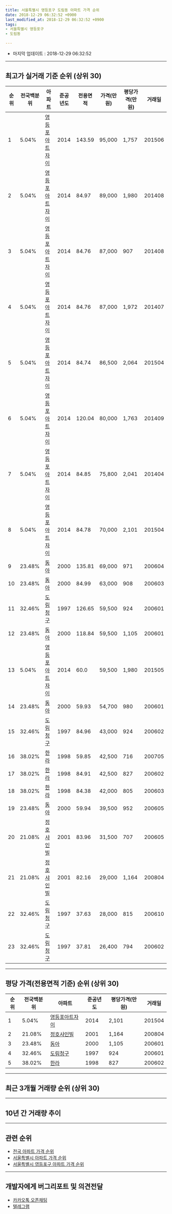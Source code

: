 ```yaml
---
title: 서울특별시 영등포구 도림동 아파트 가격 순위
date: 2018-12-29 06:32:52 +0900
last_modified_at: 2018-12-29 06:32:52 +0900
tags:
- 서울특별시 영등포구
- 도림동

---
```


* 마지막 업데이트 : 2018-12-29 06:32:52

---

## 최고가 실거래 기준 순위 (상위 30)


|순위|전국백분위|아파트|준공년도|전용면적|가격(만원)|평당가격(만원)|거래일|
|---|---|---|---|---|---|---|---|
|1|5.04%|[영등포아트자이](https://search.naver.com/search.naver?query=%EC%84%9C%EC%9A%B8%ED%8A%B9%EB%B3%84%EC%8B%9C+%EC%98%81%EB%93%B1%ED%8F%AC%EA%B5%AC+%EB%8F%84%EB%A6%BC%EB%8F%99+%EC%98%81%EB%93%B1%ED%8F%AC%EC%95%84%ED%8A%B8%EC%9E%90%EC%9D%B4)|2014|143.59|95,000|1,757|201506|
|2|5.04%|[영등포아트자이](https://search.naver.com/search.naver?query=%EC%84%9C%EC%9A%B8%ED%8A%B9%EB%B3%84%EC%8B%9C+%EC%98%81%EB%93%B1%ED%8F%AC%EA%B5%AC+%EB%8F%84%EB%A6%BC%EB%8F%99+%EC%98%81%EB%93%B1%ED%8F%AC%EC%95%84%ED%8A%B8%EC%9E%90%EC%9D%B4)|2014|84.97|89,000|1,980|201408|
|3|5.04%|[영등포아트자이](https://search.naver.com/search.naver?query=%EC%84%9C%EC%9A%B8%ED%8A%B9%EB%B3%84%EC%8B%9C+%EC%98%81%EB%93%B1%ED%8F%AC%EA%B5%AC+%EB%8F%84%EB%A6%BC%EB%8F%99+%EC%98%81%EB%93%B1%ED%8F%AC%EC%95%84%ED%8A%B8%EC%9E%90%EC%9D%B4)|2014|84.76|87,000|907|201408|
|4|5.04%|[영등포아트자이](https://search.naver.com/search.naver?query=%EC%84%9C%EC%9A%B8%ED%8A%B9%EB%B3%84%EC%8B%9C+%EC%98%81%EB%93%B1%ED%8F%AC%EA%B5%AC+%EB%8F%84%EB%A6%BC%EB%8F%99+%EC%98%81%EB%93%B1%ED%8F%AC%EC%95%84%ED%8A%B8%EC%9E%90%EC%9D%B4)|2014|84.76|87,000|1,972|201407|
|5|5.04%|[영등포아트자이](https://search.naver.com/search.naver?query=%EC%84%9C%EC%9A%B8%ED%8A%B9%EB%B3%84%EC%8B%9C+%EC%98%81%EB%93%B1%ED%8F%AC%EA%B5%AC+%EB%8F%84%EB%A6%BC%EB%8F%99+%EC%98%81%EB%93%B1%ED%8F%AC%EC%95%84%ED%8A%B8%EC%9E%90%EC%9D%B4)|2014|84.74|86,500|2,064|201504|
|6|5.04%|[영등포아트자이](https://search.naver.com/search.naver?query=%EC%84%9C%EC%9A%B8%ED%8A%B9%EB%B3%84%EC%8B%9C+%EC%98%81%EB%93%B1%ED%8F%AC%EA%B5%AC+%EB%8F%84%EB%A6%BC%EB%8F%99+%EC%98%81%EB%93%B1%ED%8F%AC%EC%95%84%ED%8A%B8%EC%9E%90%EC%9D%B4)|2014|120.04|80,000|1,763|201409|
|7|5.04%|[영등포아트자이](https://search.naver.com/search.naver?query=%EC%84%9C%EC%9A%B8%ED%8A%B9%EB%B3%84%EC%8B%9C+%EC%98%81%EB%93%B1%ED%8F%AC%EA%B5%AC+%EB%8F%84%EB%A6%BC%EB%8F%99+%EC%98%81%EB%93%B1%ED%8F%AC%EC%95%84%ED%8A%B8%EC%9E%90%EC%9D%B4)|2014|84.85|75,800|2,041|201404|
|8|5.04%|[영등포아트자이](https://search.naver.com/search.naver?query=%EC%84%9C%EC%9A%B8%ED%8A%B9%EB%B3%84%EC%8B%9C+%EC%98%81%EB%93%B1%ED%8F%AC%EA%B5%AC+%EB%8F%84%EB%A6%BC%EB%8F%99+%EC%98%81%EB%93%B1%ED%8F%AC%EC%95%84%ED%8A%B8%EC%9E%90%EC%9D%B4)|2014|84.78|70,000|2,101|201504|
|9|23.48%|[동아](https://search.naver.com/search.naver?query=%EC%84%9C%EC%9A%B8%ED%8A%B9%EB%B3%84%EC%8B%9C+%EC%98%81%EB%93%B1%ED%8F%AC%EA%B5%AC+%EB%8F%84%EB%A6%BC%EB%8F%99+%EB%8F%99%EC%95%84)|2000|135.81|69,000|971|200604|
|10|23.48%|[동아](https://search.naver.com/search.naver?query=%EC%84%9C%EC%9A%B8%ED%8A%B9%EB%B3%84%EC%8B%9C+%EC%98%81%EB%93%B1%ED%8F%AC%EA%B5%AC+%EB%8F%84%EB%A6%BC%EB%8F%99+%EB%8F%99%EC%95%84)|2000|84.99|63,000|908|200603|
|11|32.46%|[도림청구](https://search.naver.com/search.naver?query=%EC%84%9C%EC%9A%B8%ED%8A%B9%EB%B3%84%EC%8B%9C+%EC%98%81%EB%93%B1%ED%8F%AC%EA%B5%AC+%EB%8F%84%EB%A6%BC%EB%8F%99+%EB%8F%84%EB%A6%BC%EC%B2%AD%EA%B5%AC)|1997|126.65|59,500|924|200601|
|12|23.48%|[동아](https://search.naver.com/search.naver?query=%EC%84%9C%EC%9A%B8%ED%8A%B9%EB%B3%84%EC%8B%9C+%EC%98%81%EB%93%B1%ED%8F%AC%EA%B5%AC+%EB%8F%84%EB%A6%BC%EB%8F%99+%EB%8F%99%EC%95%84)|2000|118.84|59,500|1,105|200601|
|13|5.04%|[영등포아트자이](https://search.naver.com/search.naver?query=%EC%84%9C%EC%9A%B8%ED%8A%B9%EB%B3%84%EC%8B%9C+%EC%98%81%EB%93%B1%ED%8F%AC%EA%B5%AC+%EB%8F%84%EB%A6%BC%EB%8F%99+%EC%98%81%EB%93%B1%ED%8F%AC%EC%95%84%ED%8A%B8%EC%9E%90%EC%9D%B4)|2014|60.0|59,500|1,980|201505|
|14|23.48%|[동아](https://search.naver.com/search.naver?query=%EC%84%9C%EC%9A%B8%ED%8A%B9%EB%B3%84%EC%8B%9C+%EC%98%81%EB%93%B1%ED%8F%AC%EA%B5%AC+%EB%8F%84%EB%A6%BC%EB%8F%99+%EB%8F%99%EC%95%84)|2000|59.93|54,700|980|200601|
|15|32.46%|[도림청구](https://search.naver.com/search.naver?query=%EC%84%9C%EC%9A%B8%ED%8A%B9%EB%B3%84%EC%8B%9C+%EC%98%81%EB%93%B1%ED%8F%AC%EA%B5%AC+%EB%8F%84%EB%A6%BC%EB%8F%99+%EB%8F%84%EB%A6%BC%EC%B2%AD%EA%B5%AC)|1997|84.96|43,000|924|200602|
|16|38.02%|[한라](https://search.naver.com/search.naver?query=%EC%84%9C%EC%9A%B8%ED%8A%B9%EB%B3%84%EC%8B%9C+%EC%98%81%EB%93%B1%ED%8F%AC%EA%B5%AC+%EB%8F%84%EB%A6%BC%EB%8F%99+%ED%95%9C%EB%9D%BC)|1998|59.85|42,500|716|200705|
|17|38.02%|[한라](https://search.naver.com/search.naver?query=%EC%84%9C%EC%9A%B8%ED%8A%B9%EB%B3%84%EC%8B%9C+%EC%98%81%EB%93%B1%ED%8F%AC%EA%B5%AC+%EB%8F%84%EB%A6%BC%EB%8F%99+%ED%95%9C%EB%9D%BC)|1998|84.91|42,500|827|200602|
|18|38.02%|[한라](https://search.naver.com/search.naver?query=%EC%84%9C%EC%9A%B8%ED%8A%B9%EB%B3%84%EC%8B%9C+%EC%98%81%EB%93%B1%ED%8F%AC%EA%B5%AC+%EB%8F%84%EB%A6%BC%EB%8F%99+%ED%95%9C%EB%9D%BC)|1998|84.38|42,000|805|200603|
|19|23.48%|[동아](https://search.naver.com/search.naver?query=%EC%84%9C%EC%9A%B8%ED%8A%B9%EB%B3%84%EC%8B%9C+%EC%98%81%EB%93%B1%ED%8F%AC%EA%B5%AC+%EB%8F%84%EB%A6%BC%EB%8F%99+%EB%8F%99%EC%95%84)|2000|59.94|39,500|952|200605|
|20|21.08%|[정호샤인빌](https://search.naver.com/search.naver?query=%EC%84%9C%EC%9A%B8%ED%8A%B9%EB%B3%84%EC%8B%9C+%EC%98%81%EB%93%B1%ED%8F%AC%EA%B5%AC+%EB%8F%84%EB%A6%BC%EB%8F%99+%EC%A0%95%ED%98%B8%EC%83%A4%EC%9D%B8%EB%B9%8C)|2001|83.96|31,500|707|200605|
|21|21.08%|[정호샤인빌](https://search.naver.com/search.naver?query=%EC%84%9C%EC%9A%B8%ED%8A%B9%EB%B3%84%EC%8B%9C+%EC%98%81%EB%93%B1%ED%8F%AC%EA%B5%AC+%EB%8F%84%EB%A6%BC%EB%8F%99+%EC%A0%95%ED%98%B8%EC%83%A4%EC%9D%B8%EB%B9%8C)|2001|82.16|29,000|1,164|200804|
|22|32.46%|[도림청구](https://search.naver.com/search.naver?query=%EC%84%9C%EC%9A%B8%ED%8A%B9%EB%B3%84%EC%8B%9C+%EC%98%81%EB%93%B1%ED%8F%AC%EA%B5%AC+%EB%8F%84%EB%A6%BC%EB%8F%99+%EB%8F%84%EB%A6%BC%EC%B2%AD%EA%B5%AC)|1997|37.63|28,000|815|200610|
|23|32.46%|[도림청구](https://search.naver.com/search.naver?query=%EC%84%9C%EC%9A%B8%ED%8A%B9%EB%B3%84%EC%8B%9C+%EC%98%81%EB%93%B1%ED%8F%AC%EA%B5%AC+%EB%8F%84%EB%A6%BC%EB%8F%99+%EB%8F%84%EB%A6%BC%EC%B2%AD%EA%B5%AC)|1997|37.81|26,400|794|200602|


---

## 평당 가격(전용면적 기준) 순위 (상위 30)


|순위|전국백분위|아파트|준공년도|평당가격(만원)|거래일|
|---|---|---|---|---|---|
|1|5.04%|[영등포아트자이](https://search.naver.com/search.naver?query=%EC%84%9C%EC%9A%B8%ED%8A%B9%EB%B3%84%EC%8B%9C+%EC%98%81%EB%93%B1%ED%8F%AC%EA%B5%AC+%EB%8F%84%EB%A6%BC%EB%8F%99+%EC%98%81%EB%93%B1%ED%8F%AC%EC%95%84%ED%8A%B8%EC%9E%90%EC%9D%B4)|2014|2,101|201504|
|2|21.08%|[정호샤인빌](https://search.naver.com/search.naver?query=%EC%84%9C%EC%9A%B8%ED%8A%B9%EB%B3%84%EC%8B%9C+%EC%98%81%EB%93%B1%ED%8F%AC%EA%B5%AC+%EB%8F%84%EB%A6%BC%EB%8F%99+%EC%A0%95%ED%98%B8%EC%83%A4%EC%9D%B8%EB%B9%8C)|2001|1,164|200804|
|3|23.48%|[동아](https://search.naver.com/search.naver?query=%EC%84%9C%EC%9A%B8%ED%8A%B9%EB%B3%84%EC%8B%9C+%EC%98%81%EB%93%B1%ED%8F%AC%EA%B5%AC+%EB%8F%84%EB%A6%BC%EB%8F%99+%EB%8F%99%EC%95%84)|2000|1,105|200601|
|4|32.46%|[도림청구](https://search.naver.com/search.naver?query=%EC%84%9C%EC%9A%B8%ED%8A%B9%EB%B3%84%EC%8B%9C+%EC%98%81%EB%93%B1%ED%8F%AC%EA%B5%AC+%EB%8F%84%EB%A6%BC%EB%8F%99+%EB%8F%84%EB%A6%BC%EC%B2%AD%EA%B5%AC)|1997|924|200601|
|5|38.02%|[한라](https://search.naver.com/search.naver?query=%EC%84%9C%EC%9A%B8%ED%8A%B9%EB%B3%84%EC%8B%9C+%EC%98%81%EB%93%B1%ED%8F%AC%EA%B5%AC+%EB%8F%84%EB%A6%BC%EB%8F%99+%ED%95%9C%EB%9D%BC)|1998|827|200602|


---

## 최근 3개월 거래량 순위 (상위 30)


<div style="width:100%;">
    <canvas id="deal_count_ranking" height="250"></canvas>
</div>


<script>
new Chart(document.getElementById("deal_count_ranking"), {
    type: 'horizontalBar',
    data: {
        labels: ['한라'],
        datasets: [{
            label: '실거래 수',
            data: [2],
            borderColor: "rgba(255, 0, 128, 1)",
            backgroundColor: "rgba(255, 0, 128, 0.5)",
            fill: false,
        }]
    },
    options: {
        responsive: true,
        title: {
            display: true,
            text: '최근 3개월 거래량 순위'
        },
        tooltips: {
            mode: 'index',
            intersect: false,
            callbacks: {
                title: function(tooltipItems, data) {
                    return "실거래 수:";
                },
                label: function(tooltipItem, data) {
                    return data.labels[tooltipItem.index] + ": " + tooltipItem.xLabel;
                }
            }
        },
        hover: {
            mode: 'nearest',
            intersect: true
        },
        scales: {
            xAxes: [{
                display: true,
                scaleLabel: {
                    display: true,
                    labelString: '실거래 수'
                },
                ticks: {
                    suggestedMin: 0,
                }
            }],
            yAxes: [{
                display: true,
                ticks: {
                    autoSkip: false,
                    callback: function(value, index, values) {
                        if (value.length > 15)
                            return value.substr(0, 13) + "...";
                        else
                            return value;
                    }
                },
                scaleLabel: {
                    display: false,
                }
            }]
        }
    }
});

</script>


---

## 10년 간 거래량 추이


<div style="width:100%;">
    <canvas id="deal_progress" height="250"></canvas>
</div>

<script>
new Chart(document.getElementById("deal_progress"), {
    type: 'line',
    data: {
        labels: ['200812','200901','200902','200903','200904','200905','200906','200907','200908','200909','200910','200911','200912','201001','201002','201003','201004','201005','201006','201007','201008','201009','201010','201011','201012','201101','201102','201103','201104','201105','201106','201107','201108','201109','201110','201111','201112','201201','201202','201203','201204','201205','201206','201207','201208','201209','201210','201211','201212','201301','201302','201303','201304','201305','201306','201307','201308','201309','201310','201311','201312','201401','201402','201403','201404','201405','201406','201407','201408','201409','201410','201411','201412','201501','201502','201503','201504','201505','201506','201507','201508','201509','201510','201511','201512','201601','201602','201603','201604','201605','201606','201607','201608','201609','201610','201611','201612','201701','201702','201703','201704','201705','201706','201707','201708','201709','201710','201711','201712','201801','201802','201803','201804','201805','201806','201807','201808','201809','201810','201811','201812'],
        datasets: [{
            label: '실거래 수',
            pointRadius: 1,
            data: [1, 0, 1, 1, 1, 2, 2, 3, 5, 5, 6, 3, 1, 1, 2, 4, 6, 0, 1, 2, 1, 1, 1, 3, 4, 2, 8, 4, 3, 4, 4, 1, 3, 2, 2, 1, 2, 2, 1, 2, 2, 3, 1, 1, 1, 1, 1, 1, 0, 0, 1, 1, 0, 8, 1, 2, 1, 1, 3, 1, 2, 1, 11, 9, 12, 5, 3, 5, 12, 11, 6, 6, 8, 3, 4, 11, 16, 9, 11, 7, 11, 6, 8, 7, 3, 9, 5, 14, 11, 12, 9, 11, 14, 11, 12, 5, 2, 2, 1, 8, 13, 21, 11, 11, 6, 7, 7, 9, 7, 15, 9, 5, 6, 1, 3, 6, 9, 1, 2, 0, 0],
            borderColor: "rgba(255, 201, 14, 1)",
            backgroundColor: "rgba(255, 201, 14, 0.5)",
            fill: true,
        }]
    },
    options: {
        responsive: true,
        title: {
            display: true,
            text: '10년간 거래량 추이'
        },
        tooltips: {
            mode: 'index',
            intersect: false,
        },
        hover: {
            mode: 'nearest',
            intersect: true
        },
        scales: {
            xAxes: [{
                display: true,
                scaleLabel: {
                    display: true,
                    labelString: '년/월'
                }
            }],
            yAxes: [{
                display: true,
                ticks: {
                    suggestedMin: 0,
                },
                scaleLabel: {
                    display: true,
                    labelString: '실거래 수'
                }
            }]
        }
    }
});

</script>


---

## 관련 순위

- [전국 아파트 가격 순위](https://inasie.github.io/apt-ranking/전국)
- [서울특별시 아파트 가격 순위](https://inasie.github.io/apt-ranking/서울특별시)
- [서울특별시 영등포구 아파트 가격 순위](https://inasie.github.io/apt-ranking/서울특별시-영등포구)


---

## 개발자에게 버그리포트 및 의견전달

- [카카오톡 오픈채팅](https://open.kakao.com/o/gLJUAP4)
- [텔레그램](https://t.me/inasie)

